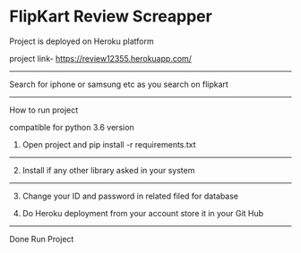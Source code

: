 # FlipKart Review Screapper 

Project is  deployed on Heroku platform

project link- https://review12355.herokuapp.com/

---------------------------------------------------------

Search for iphone or samsung etc as you search on flipkart

---------------------------------------------------------

How to run project 

compatible for python 3.6 version
1. Open project and pip install -r requirements.txt


--------------------------------------------------------

2. Install if any other library asked in your system 

----------------------------------------------------------

3. Change your ID and password in related filed for database

4. Do Heroku deployment from your account store it in your Git Hub 

------------------------------------------------------------

Done Run Project





